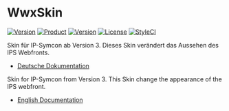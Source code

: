 # WwxSkin

[![Version](https://img.shields.io/badge/Symcon-Webfront--Skin-red.svg)](https://www.symcon.de/service/dokumentation/entwicklerbereich/sdk-tools/sdk-skins/)
[![Product](https://img.shields.io/badge/Symcon%20Version-4.1--5.1-blue.svg)](https://www.symcon.de/produkt/)
[![Version](https://img.shields.io/badge/Skin%20Version-1.1.20190312-orange.svg)](https://github.com/Wilkware/WwxSkin)
[![License](https://img.shields.io/badge/License-CC%20BY--NC--SA%204.0-green.svg)](https://creativecommons.org/licenses/by-nc-sa/4.0/)
[![StyleCI](https://github.styleci.io/repos/117355336/shield?style=flat)](https://github.styleci.io/repos/117355336)


Skin für IP-Symcon ab Version 3. Dieses Skin verändert das Aussehen des IPS Webfronts.

 - [Deutsche Dokumentation](docs/de/README.md "Deutsche Dokumentation")
 
Skin for IP-Symcon from Version 3. This Skin change the appearance of the IPS webfront. 

 - [English Documentation](docs/en/README.md "English documentation") 